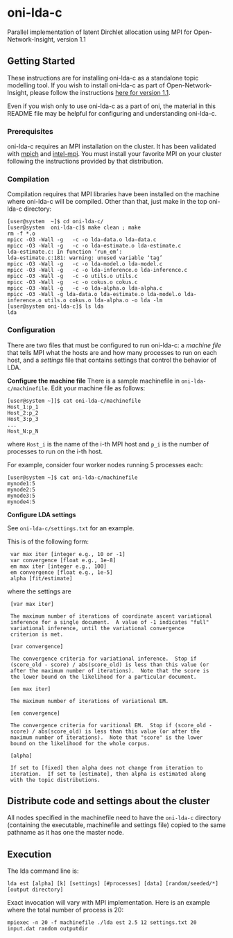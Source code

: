 # oni-lda-c

Parallel implementation of latent Dirchlet allocation using MPI for Open-Network-Insight, version 1.1

## Getting Started

These instructions are for installing oni-lda-c as a standalone topic modelling tool. If you wish to install oni-lda-c as part of Open-Network-Insight, please follow the instructions [here for version 1.1](https://github.com/Open-Network-Insight/open-network-insight/wiki). 

Even if you wish only to use oni-lda-c as a part of oni, the material in this README file may be helpful for configuring and understanding oni-lda-c.

### Prerequisites

oni-lda-c requires an MPI installation on the cluster. It has been validated with [mpich](http://www.mpich.org/) and [intel-mpi](https://software.intel.com/en-us/intel-mpi-library). You must install your favorite MPI on your cluster following the instructions provided by that
distribution.

### Compilation

Compilation requires that MPI libraries have been installed on the machine where oni-lda-c will be compiled. Other than that, just make in the top oni-lda-c directory:
```
[user@system  ~]$ cd oni-lda-c/
[user@system  oni-lda-c]$ make clean ; make
rm -f *.o
mpicc -O3 -Wall -g   -c -o lda-data.o lda-data.c
mpicc -O3 -Wall -g   -c -o lda-estimate.o lda-estimate.c
lda-estimate.c: In function ‘run_em’:
lda-estimate.c:181: warning: unused variable ‘tag’
mpicc -O3 -Wall -g   -c -o lda-model.o lda-model.c
mpicc -O3 -Wall -g   -c -o lda-inference.o lda-inference.c
mpicc -O3 -Wall -g   -c -o utils.o utils.c
mpicc -O3 -Wall -g   -c -o cokus.o cokus.c
mpicc -O3 -Wall -g   -c -o lda-alpha.o lda-alpha.c
mpicc -O3 -Wall -g lda-data.o lda-estimate.o lda-model.o lda-inference.o utils.o cokus.o lda-alpha.o -o lda -lm
[user@system oni-lda-c]$ ls lda
lda
```
###  Configuration

There are two files that must be configured to run oni-lda-c: a *machine file* that tells MPI what the hosts are and how many processes to run on each host,
and a *settings* file that contains settings that control the behavior of LDA.

**Configure the machine file** 
There is a sample machinefile in `oni-lda-c/machinefile`. Edit your machine file as follows:
```
[user@system ~]]$ cat oni-lda-c/machinefile 
Host_1:p_1
Host_2:p_2
Host_3:p_3
...
Host_N:p_N 
```

where ```Host_i``` is the name of  the i-th MPI host and `p_i` is the number of processes to run on the i-th host.  

For example, consider four worker nodes running 5 processes each:
```
[user@system ~]$ cat oni-lda-c/machinefile 
mynode1:5
mynode2:5
mynode3:5
mynode4:5 
```

**Configure LDA settings** 

See `oni-lda-c/settings.txt` for an example.

This is of the following form:

     var max iter [integer e.g., 10 or -1]
     var convergence [float e.g., 1e-8]
     em max iter [integer e.g., 100]
     em convergence [float e.g., 1e-5]
     alpha [fit/estimate]

where the settings are

     [var max iter]

     The maximum number of iterations of coordinate ascent variational
     inference for a single document.  A value of -1 indicates "full"
     variational inference, until the variational convergence
     criterion is met.

     [var convergence]

     The convergence criteria for variational inference.  Stop if
     (score_old - score) / abs(score_old) is less than this value (or
     after the maximum number of iterations).  Note that the score is
     the lower bound on the likelihood for a particular document.

     [em max iter]

     The maximum number of iterations of variational EM.

     [em convergence]

     The convergence criteria for varitional EM.  Stop if (score_old -
     score) / abs(score_old) is less than this value (or after the
     maximum number of iterations).  Note that "score" is the lower
     bound on the likelihood for the whole corpus.

     [alpha]

     If set to [fixed] then alpha does not change from iteration to
     iteration.  If set to [estimate], then alpha is estimated along
     with the topic distributions.

## Distribute code and settings about the cluster

All nodes specified in the machinefile need to have the ``oni-lda-c`` directory (containing the executable, machinefile and settings file)
copied to the same pathname as it has one the master node.

## Execution

The lda command line is:

    lda est [alpha] [k] [settings] [#processes] [data] [random/seeded/*] [output directory]

Exact invocation will vary with MPI implementation. Here is an example where the total number of process is 20:

    mpiexec -n 20 -f machinefile ./lda est 2.5 12 settings.txt 20 input.dat random outputdir
 


